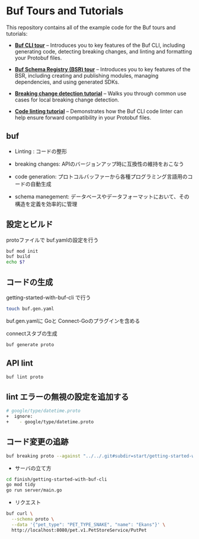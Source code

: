 # Buf Tours and Tutorials

This repository contains all of the example code for the Buf tours and tutorials:

- **[Buf CLI tour][buf-cli]** – Introduces you to key features of the Buf CLI, including generating code, detecting
  breaking changes, and linting and formatting your Protobuf files.

- **[Buf Schema Registry (BSR) tour][bsr]** – Introduces you to key features of the BSR, including creating and
  publishing modules, managing dependencies, and using generated SDKs.

- **[Breaking change detection tutorial][breaking]** – Walks you through common use cases for local breaking change
  detection.

- **[Code linting tutorial][lint]** – Demonstrates how the Buf CLI code linter can help ensure forward compatibility
  in your Protobuf files.

[breaking]: https://buf.build/docs/breaking/tutorial
[bsr]: https://buf.build/docs/tutorials/getting-started-with-bsr
[buf-cli]: https://buf.build/docs/tutorials/getting-started-with-buf-cli
[lint]: https://buf.build/docs/lint/tutorial

## buf 
- Linting : コードの整形


- breaking changes:  APIのバージョンアップ時に互換性の維持をおこなう



- code generation:  プロトコルバッファーから各種プログラミング言語用のコードの自動生成



- schema manegement:  データベースやデータフォーマットにおいて、その構造を定義を効率的に管理



 ## 設定とビルド
 protoファイルで buf.yamlの設定を行う
  ```sh
buf mod init
buf build
echo $?
```

## コードの生成
getting-started-with-buf-cli で行う
```sh
touch buf.gen.yaml
```
buf.gen.yamlに Goと Connect-Goのプラグインを含める

connectスタブの生成
```sh
buf generate proto
```

## API lint
```sh
buf lint proto
```

## lint エラーの無視の設定を追加する

```sh
# google/type/datetime.proto
+  ignore:
+    - google/type/datetime.proto
```

## コード変更の追跡
```sh
buf breaking proto --against "../../.git#subdir=start/getting-started-with-buf-cli/proto"
```


- サーバの立て方
```sh
cd finish/getting-started-with-buf-cli
go mod tidy
go run server/main.go
```

- リクエスト
```sh
buf curl \
  --schema proto \
  --data '{"pet_type": "PET_TYPE_SNAKE", "name": "Ekans"}' \
  http://localhost:8080/pet.v1.PetStoreService/PutPet
```



